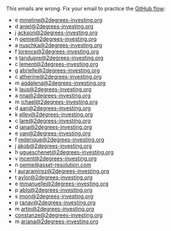 This emails are wrong. Fix your email to practice the [GitHub flow](https://guides.github.com/introduction/flow/):

* e mmeline@2degrees-investing.org
* d aniel@2degrees-investing.org
* j ackson@2degrees-investing.org
* n oemie@2degrees-investing.org
* a nuschka@2degrees-investing.org
* f lorence@2degrees-investing.org
* s tandupre@2degrees-investing.org
* c lement@2degrees-investing.org
* g abrielle@2degrees-investing.org
* c atherine@2degrees-investing.org
* m agdalena@2degrees-investing.org
* k laus@2degrees-investing.org
* a nna@2degrees-investing.org
* m ichael@2degrees-investing.org
* d aan@2degrees-investing.org
* k elley@2degrees-investing.org
* c lare@2degrees-investing.org
* d iana@2degrees-investing.org
* e van@2degrees-investing.org
* f rederique@2degrees-investing.org
* j akob@2degrees-investing.org
* h ugueschenet@2degrees-investing.org
* v incent@2degrees-investing.org
* n oemie@asset-resolution.com
* l auraramirez@2degrees-investing.org
* t aylor@2degrees-investing.org
* e mmanuelle@2degrees-investing.org
* p ablo@2degrees-investing.org
* s imon@2degrees-investing.org
* p ranav@2degrees-investing.org
* m artin@2degrees-investing.org
* constanze@2degrees-investing.org
* m ariana@2degrees-investing.org 
